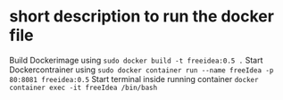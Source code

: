 # short description to run the docker file
Build Dockerimage using `sudo docker build -t freeidea:0.5 .`
Start Dockercontrainer using `sudo docker container run --name freeIdea -p 80:8081 freeidea:0.5`
Start terminal inside running container `docker container exec -it freeIdea /bin/bash`
